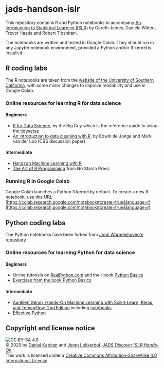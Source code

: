 # jads-handson-islr

This repository contains R and Python notebooks to accompany [An Introduction to Statistical Learning (ISLR)](http://faculty.marshall.usc.edu/gareth-james/ISL/index.html) by Gareth James, Daniela Witten, Trevor Hastie and Robert Tibshirani.

The notebooks are written and tested in Google Colab. They should run in any Jupyter notebook environment, provided a Python and/or R kernel is installed.


## R coding labs
The R notebooks are taken from the [website of the University of Southern California](http://faculty.marshall.usc.edu/gareth-james/ISL/index.html), with some minor changes to improve readability and use in Google Colab.

### Online resources for learning R for data science

#### Beginners
- [R for Data Science](https://r4ds.had.co.nz/), by the Big Guy which is the reference guide to using the [tidyverse](https://www.tidyverse.org/)
- [An Introduction to data cleaning with R](https://cran.r-project.org/doc/contrib/de_Jonge+van_der_Loo-Introduction_to_data_cleaning_with_R.pdf), by Edwin de Jonge and Mark van der Loo (CBS discussion paper)

#### Intermediate
- [Handson Machine Learning with R](https://bradleyboehmke.github.io/HOML/)
- [The Art of R Programming](http://diytranscriptomics.com/Reading/files/The%20Art%20of%20R%20Programming.pdf) from No Starch Press

### Running R in Google Colab

Google Colab launches a Python 3 kernel by default. To create a new R notebook, use this URL: [https://colab.research.google.com/notebook#create=true&language=r](https://colab.research.google.com/notebook#create=true&language=r)


## Python coding labs
The Python notebooks have been forked from [Jordi Warmenhoven's repository](https://github.com/JWarmenhoven/ISLR-python).

### Online resources for learning Python for data science

#### Beginners
- Online tutorials on [RealPython.com](https://realpython.com/learning-paths/data-science-python-core-skills/) and their book [Python Basics](https://realpython.com/products/python-basics-book/)
- [Exercises from the book Python Basics](https://github.com/realpython/python-basics-exercises)

#### Intermediate
- [Aurélien Géron, Hands-On Machine Learning with Scikit-Learn, Keras, and TensorFlow, 2nd Edition](https://www.oreilly.com/library/view/hands-on-machine-learning/9781492032632/) including [notebooks](https://github.com/ageron/handson-ml2)
- [Effective Python](https://effectivepython.com/)

## Copyright and license notice

![CC BY-SA 4.0](https://i.creativecommons.org/l/by-sa/4.0/88x31.png)<br>&copy; 2020 by [Daniel Kapitan](https://www.linkedin.com/in/dkapitan) and [Joran Lokkerbol](https://www.linkedin.com/in/joran-lokkerbol-7a68063/). _[JADS Discover ISLR Hands-On](https://www.github.com/jads-nl/discover-islr-handson)_.<br>This work is licensed under a [Creative Commons Attribution-ShareAlike 4.0 International License](http://creativecommons.org/licenses/by-sa/4.0/).
